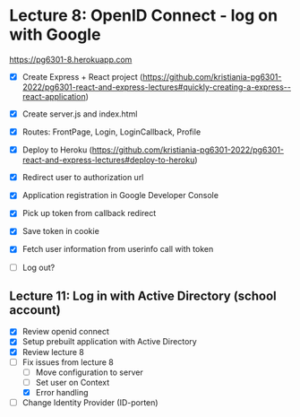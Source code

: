 # Lecture 8: OpenID Connect - log on with Google

https://pg6301-8.herokuapp.com

* [x] Create Express + React project (https://github.com/kristiania-pg6301-2022/pg6301-react-and-express-lectures#quickly-creating-a-express--react-application)
* [x] Create server.js and index.html
* [x] Routes: FrontPage, Login, LoginCallback, Profile
* [x] Deploy to Heroku (https://github.com/kristiania-pg6301-2022/pg6301-react-and-express-lectures#deploy-to-heroku)
* [x] Redirect user to authorization url
* [x] Application registration in Google Developer Console
* [x] Pick up token from callback redirect
* [x] Save token in cookie
* [x] Fetch user information from userinfo call with token
* [ ] Log out?


## Lecture 11: Log in with Active Directory (school account)


* [x] Review openid connect
* [x] Setup prebuilt application with Active Directory
* [x] Review lecture 8
* [ ] Fix issues from lecture 8
  * [ ] Move configuration to server
  * [ ] Set user on Context
  * [x] Error handling
* [ ] Change Identity Provider (ID-porten)
